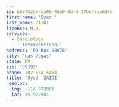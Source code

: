 ```yaml
---
id: bd7752db-ca06-4da9-9bf3-37bc45ac619b
first_name: 'Syed '
last_name: ZAIDI
license: M.D.
services:
  - Cardiology
  - ' Interventional'
address: 'PO Box 98978'
city: 'Las Vegas'
state: NV
zip: '89193'
phone: 702-534-5464
title: 'Syed  ZAIDI'
_geoloc:
  lng: -114.972061
  lat: 35.927901
---
```

